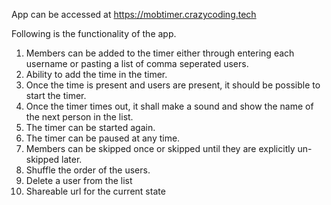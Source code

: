 App can be accessed at https://mobtimer.crazycoding.tech

Following is the functionality of the app.
1. Members can be added to the timer either through entering each username or pasting a list of comma seperated users.
2. Ability to add the time in the timer.
3. Once the time is present and users are present, it should be possible to start the timer.
4. Once the timer times out, it shall make a sound and show the name of the next person in the list.
5. The timer can be started again.
6. The timer can be paused at any time.
7. Members can be skipped once or skipped until they are explicitly un-skipped later.
8. Shuffle the order of the users.
9. Delete a user from the list
10. Shareable url for the current state
